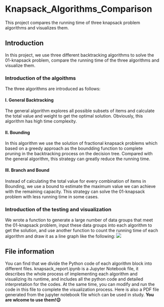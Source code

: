 # Knapsack_Algorithms_Comparison
This project compares the running time of three knapsack problem algorithms and visualizes them.
## Introduction
In this project, we use three different backtracking algorithms to solve the 01-knapsack problem, compare the running time of the three algorithms and visualize them.
### Introduction of the algoithms
The three algorithms are introduced as follows:
#### I. General Backtracking
The general algorithm explores all possible subsets of items and calculate the total value and weight to get the optimal solution. Obviously, this algorithm has high time complexity.
#### II. Bounding
In this algorithm we use the solution of fractional knapsack problems which based on a greedy approach as the boundding function to complete pruning in the backtracking process on the decision tree. Compared with the general algorithm, this strategy can greatly reduce the running time.
#### III. Branch and Bound
Instead of calculating the total value for every combination of items in Bounding, we use a bound to estimate the maximum value we can achieve with the remaining capacity. This strategy can solve the 01-knapsack problem with less running time in some cases.
### Introduction of the testing and visualization
We wrote a function to generate a large number of data groups that meet the 01-knapsack problem, input these data groups into each algorithm to get the solution, and use another function to count the running time of each algorithm and draw it as a line graph like the following:
![](""D:\Github\Knapsack_Algorithms_Comparison\pic.png"")
## File information
You can find that we divide the Python code of each algorithm block into different files.
knapsack_report.ipynb is a Jupyter Notebook file, it describes the whole process of implementing each algorithm and visualizing its runtime, and includes all the python code and detailed interpretation for the codes. At the same time, you can modify and run the code in this file to complete the visualization process.
Here is also a PDF file generated from the jupyter notebook file which can be used in study.
**You are wlcome to use them!😉**